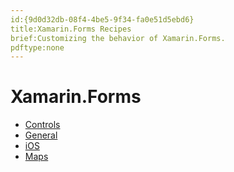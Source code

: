 ```yaml
---
id:{9d0d32db-08f4-4be5-9f34-fa0e51d5ebd6}
title:Xamarin.Forms Recipes
brief:Customizing the behavior of Xamarin.Forms.
pdftype:none
---
```


# Xamarin.Forms

- [Controls](controls/)
- [General](general/)
- [iOS](ios/)
- [Maps](maps/)